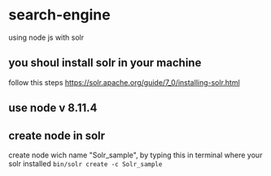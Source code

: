 # search-engine
using node js with solr

## you shoul install solr in your machine
follow this steps https://solr.apache.org/guide/7_0/installing-solr.html

## use node v 8.11.4

## create node in solr
create node wich name "Solr_sample", by typing this in terminal where your solr installed
`bin/solr create -c Solr_sample`

